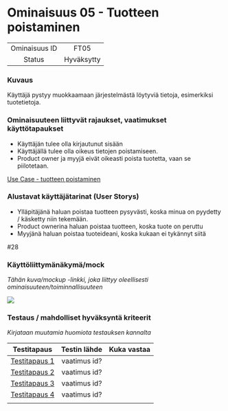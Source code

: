 # Ominaisuus 05 - Tuotteen poistaminen

| | |
|:-:|:-:|
| Ominaisuus ID | FT05 |
| Status | Hyväksytty |

### Kuvaus

Käyttäjä pystyy muokkaamaan järjestelmästä löytyviä tietoja, esimerkiksi tuotetietoja.


### Ominaisuuteen liittyvät rajaukset, vaatimukset käyttötapaukset

* Käyttäjän tulee olla kirjautunut sisään
* Käyttäjällä tulee olla oikeus tietojen poistamiseen.
* Product owner ja myyjä eivät oikeasti poista tuotetta, vaan se piilotetaan.

[Use Case - tuotteen poistaminen](https://gitlab.labranet.jamk.fi/digiateam/core/blob/master/dokumentit/02-vaatimusmaarittely/UseCase/use-case-03-tuotteen-poisto.md) 

### Alustavat käyttäjätarinat (User Storys)

* Ylläpitäjänä haluan poistaa tuotteen pysyvästi, koska minua on pyydetty / käsketty niin tekemään.
* Product ownerina haluan poistaa tuotteen, koska tuote on peruttu
* Myyjänä haluan poistaa tuoteideani, koska kukaan ei tykännyt siitä

#28

### Käyttöliittymänäkymä/mock 

*Tähän kuva/mockup -linkki, joka liittyy oleellisesti ominaisuuteen/toiminnallisuuteen*

![](https://openclipart.org/image/300px/svg_to_png/247488/1461589195.png)


### Testaus / mahdolliset hyväksyntä kriteerit 

*Kirjataan muutamia huomiota testauksen kannalta*

| Testitapaus  | Testin lähde  | Kuka vastaa  |
|:-: | :-:|:-:|
| [Testitapaus 1]()  | vaatimus id?   |   |
| [Testitapaus 2]()  | vaatimus id?   |   |
| [Testitapaus 3]()  | vaatimus id?   |   |
| [Testitapaus 4]()  | vaatimus id?   |   |
| | |

